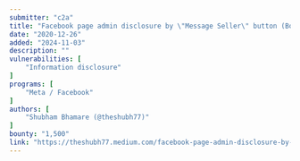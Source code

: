 ```yaml
---
submitter: "c2a"
title: "Facebook page admin disclosure by \"Message Seller\" button (Bounty: 1500 USD)"
date: "2020-12-26"
added: "2024-11-03"
description: ""
vulnerabilities: [
    "Information disclosure"
]
programs: [
    "Meta / Facebook"
]
authors: [
    "Shubham Bhamare (@theshubh77)"
]
bounty: "1,500"
link: "https://theshubh77.medium.com/facebook-page-admin-disclosure-by-message-seller-button-bounty-1500-usd-caaa2eac4121"
---
```




